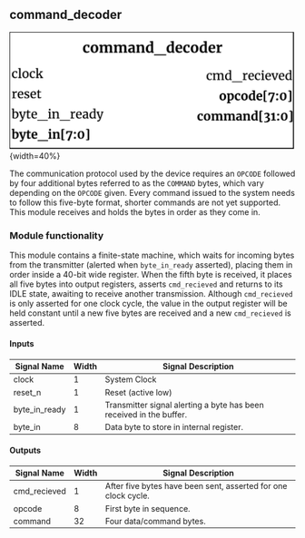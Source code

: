 ## command_decoder ##

![command_decoder](command_decoder.png){width=40%}

The communication protocol used by the device requires an `OPCODE` followed by four additional bytes referred to as the `COMMAND` bytes, which vary depending on the `OPCODE` given. Every command issued to the system needs to follow this five-byte format, shorter commands are not yet supported. This module receives and holds the bytes in order as they come in.

### Module functionality ###
This module contains a finite-state machine, which waits for incoming bytes from the transmitter (alerted when `byte_in_ready` asserted), placing them in order inside a 40-bit wide register. When the fifth byte is received, it places all five bytes into output registers, asserts `cmd_recieved` and returns to its IDLE state, awaiting to receive another transmission. Although `cmd_recieved` is only asserted for one clock cycle, the value in the output register will be held constant until a new five bytes are received and a new `cmd_recieved` is asserted.

#### Inputs ####

Signal Name | Width | Signal Description
--------------------- | ----------------------------- | -------------------------------------------------------------------------------------------
    clock | 1 |  System Clock
    reset_n | 1 | Reset (active low)
    byte_in_ready | 1 | Transmitter signal alerting a byte has been received in the buffer.
    byte_in | 8 | Data byte to store in internal register.


#### Outputs ####

Signal Name | Width | Signal Description
--------------------- | ----------------------------- | -------------------------------------------------------------------------------------------
    cmd_recieved | 1 | After five bytes have been sent, asserted for one clock cycle. 
    opcode | 8 | First byte in sequence.
    command | 32 | Four data/command bytes.
   
